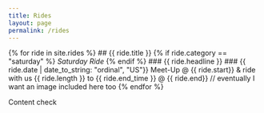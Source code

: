 ```yaml
---
title: Rides
layout: page
permalink: /rides
---
```

{% for ride in site.rides %}
    ## {{ ride.title }} {% if ride.category == "saturday" %} *Saturday Ride* {% endif %}
    ### {{ ride.headline }}
    ### {{ ride.date | date_to_string: "ordinal", "US"}}
    Meet-Up @ {{ ride.start}}
    & ride with us {{ ride.length }} to
    {{ ride.end_time }} @ {{ ride.end}}
    // eventually I want an image included here too
{% endfor %}

Content check


